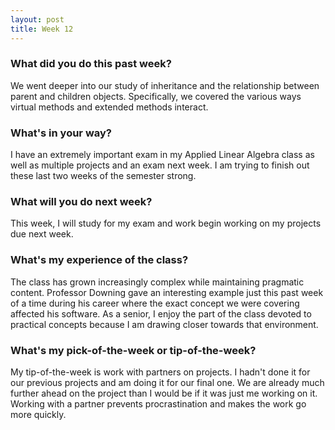 ```yaml
---
layout: post
title: Week 12
---
```


### What did you do this past week?

We went deeper into our study of inheritance and the relationship between parent and children objects. Specifically, we covered the various ways virtual methods and extended methods interact.

### What's in your way?

I have an extremely important exam in my Applied Linear Algebra class as well as multiple projects and an exam next week. I am trying to finish out these last two weeks of the semester strong. 

### What will you do next week?

This week, I will study for my exam and work begin working on my projects due next week.

### What's my experience of the class?

The class has grown increasingly complex while maintaining pragmatic content. Professor Downing gave an interesting example just this past week of a time during his career where the exact concept we were covering affected his software. As a senior, I enjoy the part of the class devoted to practical concepts because I am drawing closer towards that environment.

### What's my pick-of-the-week or tip-of-the-week?

My tip-of-the-week is work with partners on projects. I hadn't done it for our previous projects and am doing it for our final one. We are already much further ahead on the project than I would be if it was just me working on it. Working with a partner prevents procrastination and makes the work go more quickly.
